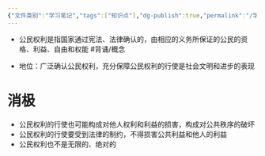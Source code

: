 ```yaml
---
{"文件类别":"学习笔记","tags":["知识点"],"dg-publish":true,"permalink":"/学习笔记/知识点cheese/公民权利/","dgPassFrontmatter":true,"created":"2024-09-12T15:53:11.620+08:00","updated":"2024-09-12T15:57:57.359+08:00"}
---
```


- 公民权利是指国家通过宪法、法律确认的，由相应的义务所保证的公民的资格、利益、自由和权能 #背诵/概念 

- 地位：广泛确认公民权利，充分保障公民权利的行使是社会文明和进步的表现
# 消极
- 公民权利的行使也可能构成对他人权利和利益的损害，构成对公共秩序的破坏
- 公民权利的行使要受到法律的制约，不得损害公共利益和他人的利益
- 公民权利也不是无限的、绝对的